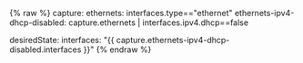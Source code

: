 {% raw %}
capture:
  ethernets: interfaces.type=="ethernet"
  ethernets-ipv4-dhcp-disabled: capture.ethernets | interfaces.ipv4.dhcp==false

desiredState:
  interfaces: "{{ capture.ethernets-ipv4-dhcp-disabled.interfaces }}"
{% endraw %}
